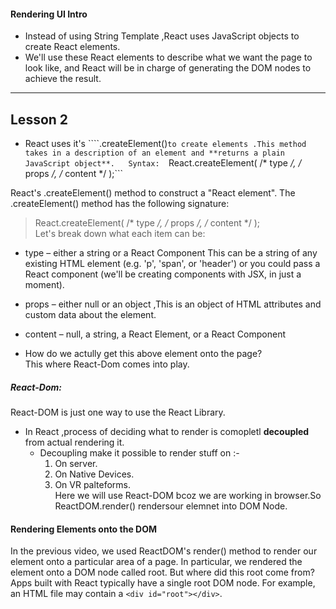 #### Rendering UI Intro  
- Instead of using String Template ,React uses JavaScript objects to create React elements.  
- We'll use these React elements to describe what we want the page to look like, and React will be in charge of generating the DOM nodes to achieve the result.

--------------------------------------------------------------

## Lesson 2

- React uses it's ````.createElement()``` to create elements .This method takes in a description of an element and **returns a plain JavaScript object**.  
Syntax:  
```React.createElement( /* type */, /* props */, /* content */ );```  

React's .createElement() method to construct a "React element". The .createElement() method has the following signature:

> React.createElement( /* type */, /* props */, /* content */ );   
Let's break down what each item can be:

- type – either a string or a React Component This can be a string of any existing HTML element (e.g. 'p', 'span', or 'header') or you could pass a React component (we'll be creating components with JSX, in just a moment).

- props – either null or an object ,This is an object of HTML attributes and custom data about the element.

- content – null, a string, a React Element, or a React Component



- How do we actully get this above element onto the page?  
 This where React-Dom comes into play.  
 ##### React-Dom:
 React-DOM is just one way to use the React Library.  
  - In React ,process of deciding what to render is comopletl **decoupled** from actual rendering it.  
    - Decoupling make it possible to render stuff on :-
        1. On server.  
        2. On Native Devices.  
        3. On VR palteforms.  
 Here we will use React-DOM bcoz we are working in browser.So ReactDOM.render() rendersour elemnet into DOM Node.    
 
 #### Rendering Elements onto the DOM  
 In the previous video, we used ReactDOM's render() method to render our element onto a particular area of a page. 
 In particular, we rendered the element onto a DOM node called root. But where did this root come from?  
 Apps built with React typically have a single root DOM node. For example, an HTML file may contain a `<div id="root"></div>`.  
  
  
  

